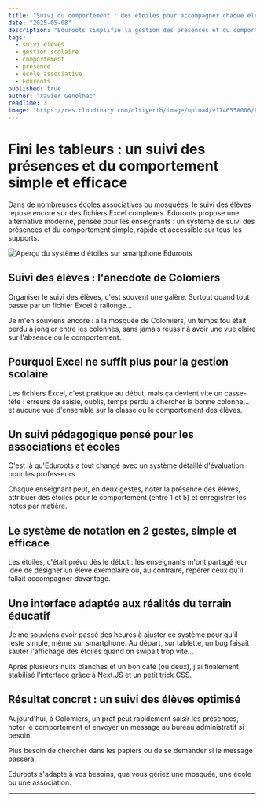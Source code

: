 ```yaml
---
title: "Suivi du comportement : des étoiles pour accompagner chaque élève"
date: "2025-05-08"
description: "Eduroots simplifie la gestion des présences et du comportement avec un système d'étoiles, et remplace les fichiers Excel dans les écoles et associations."
tags:
  - suivi élèves
  - gestion scolaire
  - comportement
  - présence
  - école associative
  - Eduroots
published: true
author: "Xavier Genolhac"
readTime: 3
image: "https://res.cloudinary.com/dltiyerih/image/upload/v1746558006/Eduroots/Smartphone_Etoiles_zsblmy.webp"
---
```


# Fini les tableurs : un suivi des présences et du comportement simple et efficace

Dans de nombreuses écoles associatives ou mosquées, le suivi des élèves repose encore sur des fichiers Excel complexes. Eduroots propose une alternative moderne, pensée pour les enseignants : un système de suivi des présences et du comportement simple, rapide et accessible sur tous les supports.

![Aperçu du système d'étoiles sur smartphone Eduroots](https://res.cloudinary.com/dltiyerih/image/upload/v1746558006/Eduroots/Smartphone_Etoiles_zsblmy.webp)

## Suivi des élèves : l'anecdote de Colomiers

Organiser le suivi des élèves, c'est souvent une galère. Surtout quand tout passe par un fichier Excel à rallonge…

Je m'en souviens encore : à la mosquée de Colomiers, un temps fou était perdu à jongler entre les colonnes, sans jamais réussir à avoir une vue claire sur l'absence ou le comportement.

## Pourquoi Excel ne suffit plus pour la gestion scolaire

Les fichiers Excel, c'est pratique au début, mais ça devient vite un casse-tête : erreurs de saisie, oublis, temps perdu à chercher la bonne colonne… et aucune vue d'ensemble sur la classe ou le comportement des élèves.

## Un suivi pédagogique pensé pour les associations et écoles

C'est là qu'Eduroots a tout changé avec un système détaillé d'évaluation pour les professeurs.

Chaque enseignant peut, en deux gestes, noter la présence des élèves, attribuer des étoiles pour le comportement (entre 1 et 5) et enregistrer les notes par matière.

## Le système de notation en 2 gestes, simple et efficace

Les étoiles, c'était prévu dès le début : les enseignants m'ont partagé leur idée de désigner un élève exemplaire ou, au contraire, repérer ceux qu'il fallait accompagner davantage.

## Une interface adaptée aux réalités du terrain éducatif

Je me souviens avoir passé des heures à ajuster ce système pour qu'il reste simple, même sur smartphone. Au départ, sur tablette, un bug faisait sauter l'affichage des étoiles quand on swipait trop vite…

Après plusieurs nuits blanches et un bon café (ou deux), j'ai finalement stabilisé l'interface grâce à Next.JS et un petit trick CSS.

## Résultat concret : un suivi des élèves optimisé

Aujourd'hui, à Colomiers, un prof peut rapidement saisir les présences, noter le comportement et envoyer un message au bureau administratif si besoin.

Plus besoin de chercher dans les papiers ou de se demander si le message passera.

Eduroots s'adapte à vos besoins, que vous gériez une mosquée, une école ou une association.

---

<CTA text="👉 Vous voulez essayer cette interface dans votre établissement ? Contactez-nous pour une démo gratuite." btnTxt="Demandez une démonstration personnalisée" />
